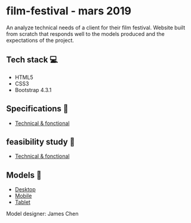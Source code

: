 # film-festival - mars 2019

An analyze technical needs of a client for their film festival.
Website built from scratch that responds well to the models produced and the expectations of the project.

## Tech stack 💻
- HTML5
- CSS3
- Bootstrap 4.3.1

## Specifications 📝 
- [Technical & fonctional](https://)

## feasibility study 📝
- [Technical & fonctional](https://)

## Models :triangular_ruler:
- [Desktop](https://github.com/ngkn/film-festival/tree/main/Models/Desktop)
- [Mobile](https://github.com/ngkn/film-festival/tree/main/Models/Mobile)
- [Tablet](https://github.com/ngkn/film-festival/tree/main/Models/Tablet)

Model designer: James Chen
